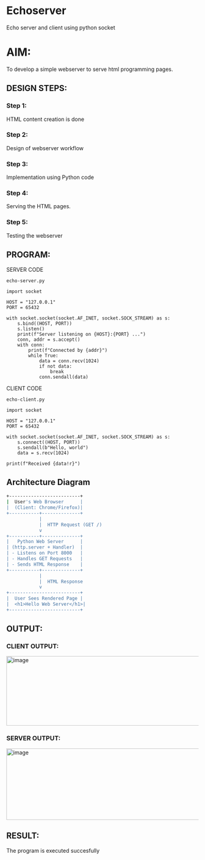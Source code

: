# Echoserver
Echo server and client using python socket
# AIM:

To develop a simple webserver to serve html programming pages.

## DESIGN STEPS:

### Step 1:

HTML content creation is done

### Step 2:

Design of webserver workflow

### Step 3:

Implementation using Python code

### Step 4:

Serving the HTML pages.

### Step 5:

Testing the webserver

## PROGRAM:
SERVER CODE
```
echo-server.py

import socket

HOST = "127.0.0.1"  
PORT = 65432       

with socket.socket(socket.AF_INET, socket.SOCK_STREAM) as s:
    s.bind((HOST, PORT))      
    s.listen()                
    print(f"Server listening on {HOST}:{PORT} ...")
    conn, addr = s.accept()   
    with conn:
        print(f"Connected by {addr}")
        while True:
            data = conn.recv(1024)  
            if not data:        
                break
            conn.sendall(data)      
```
CLIENT CODE
```
echo-client.py

import socket

HOST = "127.0.0.1"  
PORT = 65432

with socket.socket(socket.AF_INET, socket.SOCK_STREAM) as s:
    s.connect((HOST, PORT))         
    s.sendall(b"Hello, world")      
    data = s.recv(1024)            

print(f"Received {data!r}")

```


##  Architecture Diagram

```bash
+--------------------------+
|  User's Web Browser      |
|  (Client: Chrome/Firefox)|
+-----------+--------------+
            |
            |  HTTP Request (GET /)
            v
+-----------+--------------+
|   Python Web Server      |
| (http.server + Handler)  |
| - Listens on Port 8000   |
| - Handles GET Requests   |
| - Sends HTML Response    |
+-----------+--------------+
            |
            |  HTML Response
            v
+--------------------------+
|  User Sees Rendered Page |
|  <h1>Hello Web Server</h1>|
+--------------------------+
```


## OUTPUT:
### CLIENT OUTPUT:
<img width="802" height="182" alt="image" src="https://github.com/user-attachments/assets/7163cfb2-9281-47b4-98a0-d45f16c0a0fe" />

### SERVER OUTPUT:
<img width="802" height="187" alt="image" src="https://github.com/user-attachments/assets/ae40d726-5f82-42f4-8f4d-b7c86b7a15d2" />

## RESULT:
The program is executed succesfully
